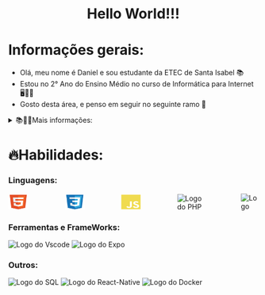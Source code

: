 <h1 align="center">Hello World!!!</h1>

# Informações gerais:
<ul>
  <li>Olá, meu nome é Daniel e sou estudante da ETEC de Santa Isabel 📚</li>
  <li>Estou no 2° Ano do Ensino Médio no curso de Informática para Internet 🖥👨‍💻</li>
  <li>Gosto desta área, e penso em seguir no seguinte ramo 🔭</li>
</ul>

<details>
  <summary>📚👨‍🎓Mais informações:</summary>

  <p>- Meu nome é Daniel Silva de Oliveira, tenho 16 anos e sou um estudante da ETEC (Escola Técnica) de Santa Isabel. Estou no 2° Ano do curso de Informática para Internet.</p>

  <p>- Como o curso é Informática para Internet, estamos aprendendo diferentes campos da área. Até o momento, estamos aprendendo HTML, CSS, JavaScript, PHP, React-Native, SQL, Docker. Também tivemos C++ e aulas de CorelDraw e Gimp.</p>
</details>

# 🔥Habilidades:
<h3>Linguagens:</h3>

<section style="display: flex; justify-content: space-between; align-items: center;">
  <img src="https://raw.githubusercontent.com/devicons/devicon/master/icons/html5/html5-original.svg" alt="Logo do Html" height="30px" width="40px">
  <img src="https://raw.githubusercontent.com/devicons/devicon/master/icons/css3/css3-original.svg" alt="Logo do Css" height="30px" width="40px">
  <img src="https://raw.githubusercontent.com/devicons/devicon/master/icons/javascript/javascript-plain.svg" alt="Logo do JavaScript" height="30px" width="40px">
  <img src="https://github.com/user-attachments/assets/b6271ca9-ed1b-4090-bb9f-8632f83b215f" alt="Logo do PHP" height="33px" width="55px">
  <img src="https://github.com/user-attachments/assets/21085e70-341f-4cf5-9d84-d8d8fbb419c2" alt="Logo do C++" height="35px" width="35px">
</section>

<h3>Ferramentas e FrameWorks:</h3>

<section>
  <img src="https://cdn.jsdelivr.net/gh/devicons/devicon/icons/vscode/vscode-original.svg" alt="Logo do Vscode" height="30px" width="40px">
  <img src="https://github.com/user-attachments/assets/6285e899-c14f-4053-9f5b-c380f036df21" alt="Logo do Expo" height="45px" width="50px">
</section>

<h3>Outros:</h3>

<section>
  <img src="https://github.com/user-attachments/assets/501381ed-542b-49d3-bd65-a3c1c9e2de42" alt="Logo do SQL" height="44px" width="37px">
  <img src="https://github.com/user-attachments/assets/5a6b4c0c-b9a8-430c-a1d3-525fff79347b" alt="Logo do React-Native" height="44px" width="40px">
  <img src="https://github.com/user-attachments/assets/c9752c1e-7da7-489e-a5c7-5fed18a6a240" alt="Logo do Docker" height"30px" width="40px">
</section>
